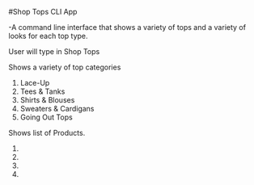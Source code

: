 #Shop Tops CLI App

-A command line interface that shows a variety of tops and a variety of looks for each top type.

User will type in Shop Tops

Shows a variety of top categories

  1. Lace-Up
  2. Tees & Tanks
  3. Shirts & Blouses
  4. Sweaters & Cardigans
  5. Going Out Tops

Shows list of Products.

  1.
  2.
  3.
  4.
  
